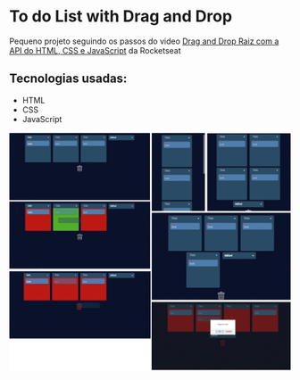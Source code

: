 # To do List with Drag and Drop 
Pequeno projeto seguindo os passos do video [Drag and Drop Raiz com a API do HTML, CSS e JavaScript](https://www.youtube.com/watch?v=6wn8hpUcEcM) da Rocketseat

## Tecnologias usadas: 

* HTML
* CSS
* JavaScript

<img src="/img/dragAndDrop.png">
